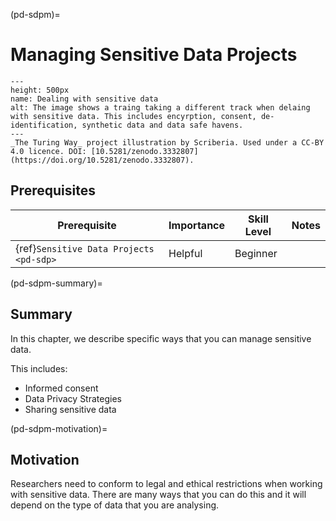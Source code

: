 (pd-sdpm)=
# Managing Sensitive Data Projects

```{figure} ../figures/sensitive-data.*
---
height: 500px
name: Dealing with sensitive data
alt: The image shows a traing taking a different track when delaing with sensitive data. This includes encyrption, consent, de-identification, synthetic data and data safe havens.
---
_The Turing Way_ project illustration by Scriberia. Used under a CC-BY 4.0 licence. DOI: [10.5281/zenodo.3332807](https://doi.org/10.5281/zenodo.3332807).
```
## Prerequisites

| Prerequisite |  Importance  |  Skill Level | Notes |
| ------------ |------------- | ------|----|
| {ref}`Sensitive Data Projects <pd-sdp>` | Helpful | Beginner |  |

(pd-sdpm-summary)=
## Summary

In this chapter, we describe specific ways that you can manage sensitive data. 

This includes:
* Informed consent
* Data Privacy Strategies
* Sharing sensitive data

(pd-sdpm-motivation)=
## Motivation

Researchers need to conform to legal and ethical restrictions when working with sensitive data.
There are many ways that you can do this and it will depend on the type of data that you are analysing. 
